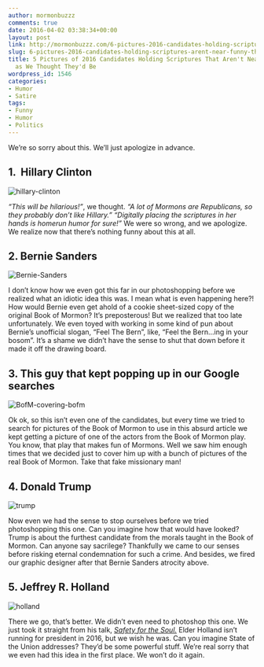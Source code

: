 ```yaml
---
author: mormonbuzzz
comments: true
date: 2016-04-02 03:38:34+00:00
layout: post
link: http://mormonbuzzz.com/6-pictures-2016-candidates-holding-scriptures-arent-near-funny-thought-theyd/
slug: 6-pictures-2016-candidates-holding-scriptures-arent-near-funny-thought-theyd
title: 5 Pictures of 2016 Candidates Holding Scriptures That Aren't Near as Funny
  as We Thought They'd Be
wordpress_id: 1546
categories:
- Humor
- Satire
tags:
- Funny
- Humor
- Politics
---
```


We’re so sorry about this. We’ll just apologize in advance.


## 1.  Hillary Clinton




![hillary-clinton](http://mormonbuzzz.com/wp-content/uploads/2016/04/hillary-clinton-1024x585.jpg)

_“This will be hilarious!”_, we thought. _“A lot of Mormons are Republicans, so they probably don’t like Hillary.” “Digitally placing the scriptures in her hands is homerun humor for sure!”_ We were so wrong, and we apologize. We realize now that there’s nothing funny about this at all.




## 2. Bernie Sanders




![Bernie-Sanders](http://mormonbuzzz.com/wp-content/uploads/2016/04/Bernie-Sanders.jpg)

I don’t know how we even got this far in our photoshopping before we realized what an idiotic idea this was. I mean what is even happening here?! How would Bernie even get ahold of a cookie sheet-sized copy of the original Book of Mormon? It’s preposterous! But we realized that too late unfortunately. We even toyed with working in some kind of pun about Bernie’s unofficial slogan, “Feel The Bern”, like, “Feel the Bern...ing in your bosom”. It’s a shame we didn’t have the sense to shut that down before it made it off the drawing board.


## 3. This guy that kept popping up in our Google searches




![BofM-covering-bofm](http://mormonbuzzz.com/wp-content/uploads/2016/04/BofM-covering-bofm.jpg)

Ok ok, so this isn’t even one of the candidates, but every time we tried to search for pictures of the Book of Mormon to use in this absurd article we kept getting a picture of one of the actors from the Book of Mormon play. You know, that play that makes fun of Mormons. Well we saw him enough times that we decided just to cover him up with a bunch of pictures of the real Book of Mormon. Take that fake missionary man!


## 4. Donald Trump




![trump](http://mormonbuzzz.com/wp-content/uploads/2016/04/trump.jpg)

Now even we had the sense to stop ourselves before we tried photoshopping this one. Can you imagine how that would have looked? Trump is about the furthest candidate from the morals taught in the Book of Mormon. Can anyone say sacrilege? Thankfully we came to our senses before risking eternal condemnation for such a crime. And besides, we fired our graphic designer after that Bernie Sanders atrocity above.


## 5. Jeffrey R. Holland




![holland](http://mormonbuzzz.com/wp-content/uploads/2016/04/holland.jpg)

There we go, that’s better. We didn’t even need to photoshop this one. We just took it straight from his talk, [_Safety for the Soul._](https://www.lds.org/general-conference/2009/10/safety-for-the-soul?lang=eng) Elder Holland isn’t running for president in 2016, but we wish he was. Can you imagine State of the Union addresses? They’d be some powerful stuff. 
We’re real sorry that we even had this idea in the first place. We won’t do it again.
